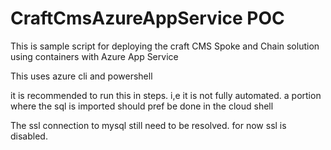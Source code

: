 # CraftCmsAzureAppService POC

This is sample script for deploying the craft CMS Spoke and Chain solution using containers with Azure App Service

This uses azure cli and powershell

it is recommended to run this in steps. i,e it is not fully automated. a portion where the sql is imported should pref be done in the cloud shell

The ssl connection to mysql still need to be resolved. for now ssl is disabled. 
